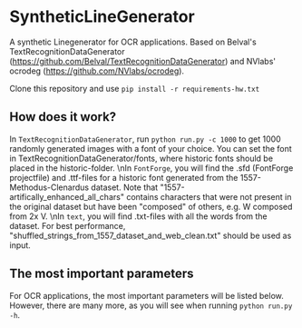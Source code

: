 # SyntheticLineGenerator 

A synthetic Linegenerator for OCR applications. Based on Belval's TextRecognitionDataGenerator (https://github.com/Belval/TextRecognitionDataGenerator) and NVlabs' ocrodeg (https://github.com/NVlabs/ocrodeg).

Clone this repository and use `pip install -r requirements-hw.txt` 

## How does it work?
In `TextRecognitionDataGenerator`, run `python run.py -c 1000` to get 1000 randomly generated images with a font of your choice. You can set the font in TextRecognitionDataGenerator/fonts, where historic fonts should be placed in the historic-folder. 
\nIn `FontForge`, you will find the .sfd (FontForge projectfile) and .ttf-files for a historic font generated from the 1557-Methodus-Clenardus dataset. Note that "1557-artifically_enhanced_all_chars" contains characters that were not present in the original dataset but have been "composed" of others, e.g. W composed from 2x V. 
\nIn `text`, you will find .txt-files with all the words from the dataset. For best performance, "shuffled_strings_from_1557_dataset_and_web_clean.txt" should be used as input.


## The most important parameters 
For OCR applications, the most important parameters will be listed below. However, there are many more, as you will see when running `python run.py -h`.

